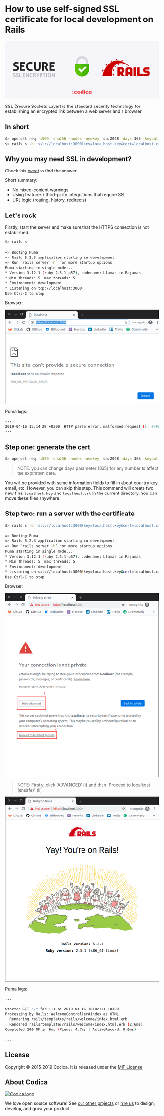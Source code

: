 # How to use self-signed SSL certificate for local development on Rails

<p align='center'>
  <img src='images/header.jpg'>
</p>

SSL (Secure Sockets Layer) is the standard security technology for establishing an encrypted link between a web server and a browser.

## In short

```bash
$> openssl req -x509 -sha256 -nodes -newkey rsa:2048 -days 365 -keyout localhost.key -out localhost.crt
$> rails s -b 'ssl://localhost:3000?key=localhost.key&cert=localhost.crt'
```

## Why you may need SSL in development?

Check this [tweet](https://twitter.com/getify/status/1023202051902373888) to find the answer.

Short summary:

- No mixed-content warnings
- Using features / third-party integrations that require SSL
- URL logic (routing, history, redirects)

## Let's rock

Firstly, start the server and make sure that the HTTPS connection is not established.

```bash
$> rails s

=> Booting Puma
=> Rails 5.2.3 application starting in development
=> Run `rails server -h` for more startup options
Puma starting in single mode...
* Version 3.12.1 (ruby 2.5.1-p57), codename: Llamas in Pajamas
* Min threads: 5, max threads: 5
* Environment: development
* Listening on tcp://localhost:3000
Use Ctrl-C to stop
```

Browser:

<p align='center'>
  <img src='images/https-fail.png'>
</p>

Puma logs:

```bash
---
2019-04-16 15:14:29 +0300: HTTP parse error, malformed request (): #<Puma::HttpParserError: Invalid HTTP format, parsing fails.>
---
```

## Step one: generate the cert

```bash
$> openssl req -x509 -sha256 -nodes -newkey rsa:2048 -days 365 -keyout localhost.key -out localhost.crt
```

> NOTE: you can change days parameter (365) for any number to affect the expiration date.

You will be provided with some information fields to fill in about country key, email, etc. However, you can skip this step. This command will create two new files `localhost.key` and `localhost.crt` in the current directory. You can move these files anywhere.

## Step two: run a server with the certificate

```bash
$> rails s -b 'ssl://localhost:3000?key=localhost.key&cert=localhost.crt'

=> Booting Puma
=> Rails 5.2.3 application starting in development
=> Run `rails server -h` for more startup options
Puma starting in single mode...
* Version 3.12.1 (ruby 2.5.1-p57), codename: Llamas in Pajamas
* Min threads: 5, max threads: 5
* Environment: development
* Listening on ssl://localhost:3000?key=localhost.key&cert=localhost.crt
Use Ctrl-C to stop
```

Browser:

<p align='center'>
  <img src='images/https-success.png'>
</p>

> NOTE: Firstly, click 'ADVANCED' (i) and then 'Proceed to localhost (unsafe)' (ii).

<p align='center'>
  <img src='images/it-works.png'>
</p>

Puma logs:

```bash
...

Started GET "/" for ::1 at 2019-04-16 16:02:11 +0300
Processing by Rails::WelcomeController#index as HTML
  Rendering rails/templates/rails/welcome/index.html.erb
  Rendered rails/templates/rails/welcome/index.html.erb (2.6ms)
Completed 200 OK in 6ms (Views: 4.7ms | ActiveRecord: 0.0ms)

...
```

## License

Copyright © 2015-2019 Codica. It is released under the [MIT License](https://opensource.org/licenses/MIT).

## About Codica

[![Codica logo](https://www.codica.com/assets/images/logo/logo.svg)](https://www.codica.com)

We love open source software! See [our other projects](https://github.com/codica2) or [hire us](https://www.codica.com/) to design, develop, and grow your product.